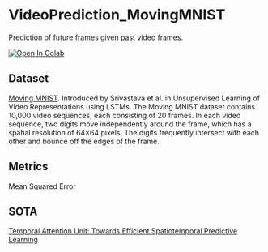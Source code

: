 # VideoPrediction_MovingMNIST

Prediction of future frames given past video frames.

[![Open In Colab](https://colab.research.google.com/assets/colab-badge.svg)](https://github.com/Silver0x10/VideoPrediction_MovingMNIST/blob/main/notebooks/VideoPredictionMovingMNIST.ipynb)  

## Dataset 
[Moving MNIST](https://paperswithcode.com/dataset/moving-mnist). Introduced by Srivastava et al. in Unsupervised Learning of Video Representations using LSTMs. The Moving MNIST dataset contains 10,000 video sequences, each consisting of 20 frames. In each video sequence, two digits move independently around the frame, which has a spatial resolution of 64×64 pixels. The digits frequently intersect with each other and bounce off the edges of the frame. 

## Metrics 
Mean Squared Error

## SOTA
[Temporal Attention Unit: Towards Efficient Spatiotemporal Predictive Learning](https://paperswithcode.com/paper/temporal-attention-unit-towards-efficient)